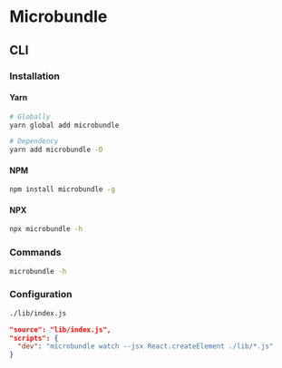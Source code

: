 # Microbundle

## CLI

### Installation

#### Yarn

```sh
# Globally
yarn global add microbundle

# Dependency
yarn add microbundle -D
```

#### NPM

```sh
npm install microbundle -g
```

#### NPX

```sh
npx microbundle -h
```

### Commands

```sh
microbundle -h
```

### Configuration

```sh
./lib/index.js
```

```json
"source": "lib/index.js",
"scripts": {
  "dev": "microbundle watch --jsx React.createElement ./lib/*.js"
}
```
